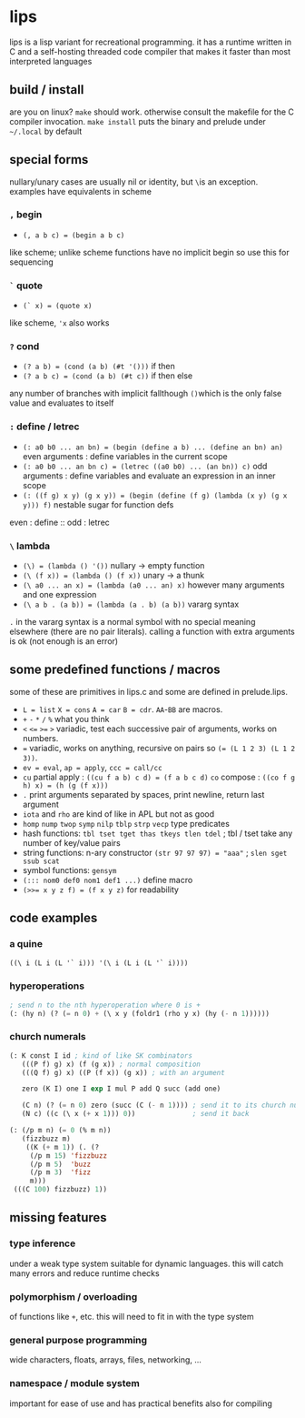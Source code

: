 # lips
lips is a lisp variant for recreational programming. it has a
runtime written in C and a self-hosting threaded code compiler
that makes it faster than most interpreted languages

## build / install
are you on linux? `make` should work. otherwise consult the
makefile for the C compiler invocation. `make install` puts
the binary and prelude under `~/.local` by default

## special forms
nullary/unary cases are usually nil or identity, but `\`is an
exception. examples have equivalents in scheme

### `,` begin
- `(, a b c) = (begin a b c)`

like scheme; unlike scheme functions have no implicit begin
so use this for sequencing

### <code>\`</code> quote
- <code>(\` x) = (quote x)</code>

like scheme, `'x` also works

### `?` cond
- `(? a b) = (cond (a b) (#t '()))` if then
- `(? a b c) = (cond (a b) (#t c))` if then else

any number of branches with implicit fallthough `()`which is
the only false value and evaluates to itself

### `:` define / letrec
- `(: a0 b0 ... an bn) = (begin (define a b) ... (define an bn) an)` even arguments : define variables in the current scope
- `(: a0 b0 ... an bn c) = (letrec ((a0 b0) ... (an bn)) c)` odd arguments : define variables and evaluate an expression in an inner scope
- `(: ((f g) x y) (g x y)) = (begin (define (f g) (lambda (x y) (g x y))) f)` nestable sugar for function defs

even : define :: odd : letrec

### `\` lambda
- `(\) = (lambda () '())` nullary -> empty function
- `(\ (f x)) = (lambda () (f x))` unary -> a thunk
- `(\ a0 ... an x) = (lambda (a0 ... an) x)` however many arguments and one expression
- `(\ a b . (a b)) = (lambda (a . b) (a b))`  vararg syntax

`.` in the vararg syntax is a normal symbol with no special
meaning elsewhere (there are no pair literals). calling a
function with extra arguments is ok (not enough is an error)

## some predefined functions / macros
some of these are primitives in lips.c and some are defined in
prelude.lips.

- `L = list` `X = cons` `A = car` `B = cdr`.  `AA`-`BB` are macros.
- `+` `-` `*` `/` `%` what you think
- `<` `<=` `>=` `>` variadic, test each successive pair of arguments, works on numbers.
- `=` variadic, works on anything, recursive on pairs so `(= (L 1 2 3) (L 1 2 3))`.
- `ev = eval`, `ap = apply`, `ccc = call/cc`
- `cu` partial apply : `((cu f a b) c d) = (f a b c d)` `co` compose : `((co f g h) x) = (h (g (f x)))`
- `.` print arguments separated by spaces, print newline, return last argument
- `iota` and `rho` are kind of like in APL but not as good
- `homp` `nump` `twop` `symp` `nilp` `tblp` `strp` `vecp` type predicates
- hash functions: `tbl tset tget thas tkeys tlen tdel` ; tbl / tset take any number of key/value pairs
- string functions: n-ary constructor `(str 97 97 97) = "aaa"` ; `slen sget ssub scat`
- symbol functions: `gensym`
- `(::: nom0 def0 nom1 def1 ...)` define macro
- `(>>= x y z f) = (f x y z)` for readability

## code examples

### a quine
```lisp
((\ i (L i (L '` i))) '(\ i (L i (L '` i))))
```

### hyperoperations
```lisp
; send n to the nth hyperoperation where 0 is +
(: (hy n) (? (= n 0) + (\ x y (foldr1 (rho y x) (hy (- n 1))))))
```

### church numerals
```lisp
(: K const I id ; kind of like SK combinators
   (((P f) g) x) (f (g x)) ; normal composition
   (((Q f) g) x) ((P (f x)) (g x)) ; with an argument

   zero (K I) one I exp I mul P add Q succ (add one)

   (C n) (? (= n 0) zero (succ (C (- n 1)))) ; send it to its church numeral
   (N c) ((c (\ x (+ x 1))) 0))              ; send it back

(: (/p m n) (= 0 (% m n))
   (fizzbuzz m)
    ((K (+ m 1)) (. (?
     (/p m 15) 'fizzbuzz
     (/p m 5)  'buzz
     (/p m 3)  'fizz
     m)))
 (((C 100) fizzbuzz) 1))
```

## missing features
### type inference
under a weak type system suitable for dynamic languages.
this will catch many errors and reduce runtime checks

### polymorphism / overloading
of functions like `+`, etc. this will need to fit in with the
type system

### general purpose programming
wide characters, floats, arrays, files, networking, ...

### namespace / module system
important for ease of use and has practical benefits also
for compiling
